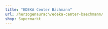 ```yaml
---
title: "EDEKA Center Bächmann"
url: /herzogenaurach/edeka-center-baechmann/
shop: Supermarkt
---
```

